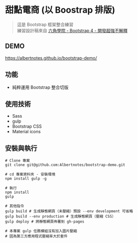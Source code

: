 # 甜點電商 (以 Boostrap 排版)
> 這是 Bootstrap 框架整合練習  
> 練習設計稿來自 [六角學院 - Bootstrap 4 - 開發超強不解釋](https://www.hexschool.com/bootstrap/)

## DEMO
https://albertnotes.github.io/bootstrap-demo/

## 功能
- 純粹運用 Bootstrap 整合切版

## 使用技術
-  Sass
-  gulp
-  Bootstrap CSS
-  Material icons 

## 安裝與執行

``` 
# Clone 專案
git clone git@github.com:Albertnotes/bootstrap-demo.git

# cd 專案資料夾 - 安裝環境 
npm install gulp -g

# 執行
npm install
gulp

# 其他指令
gulp build # 生成靜態網頁（未壓縮）預設 --env development 可省略
gulp build --env production # 生成靜態網頁（壓縮 CSS）
gulp deploy # 將靜態網頁佈署到 gh-pages

# 本專案 gulp 任務模組沒有加入圖片壓縮
# 因為第三方應用程式壓縮率大於套件
```
